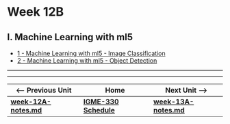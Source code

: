 # Week 12B

## I. Machine Learning with ml5

- [1 - Machine Learning with ml5 - Image Classification](https://github.com/tonethar/IGME-330-Master/blob/master/notes/1-ml-pre-trained-models.md)
- [2 - Machine Learning with ml5 - Object Detection](https://github.com/tonethar/IGME-330-Master/blob/master/notes/2-ml-object-detection.md)

<hr><hr>

| <-- Previous Unit | Home | Next Unit -->
| --- | --- | --- 
| [**week-12A-notes.md**](12A.md)  |  [**IGME-330 Schedule**](../schedule.md) | [**week-13A-notes.md**](13A.md) 

